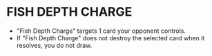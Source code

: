 # FISH DEPTH CHARGE

*   "Fish Depth Charge" targets 1 card your opponent controls.
*   If "Fish Depth Charge" does not destroy the selected card when it resolves, you do not draw.
